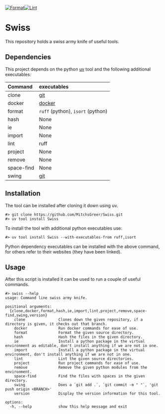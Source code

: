 [![Format](https://github.com/MitchsGreer/Swiss/actions/workflows/format.yaml/badge.svg)](https://github.com/MitchsGreer/Swiss/actions/workflows/format.yaml)[![Lint](https://github.com/MitchsGreer/Swiss/actions/workflows/lint.yaml/badge.svg)](https://github.com/MitchsGreer/Swiss/actions/workflows/lint.yaml)

# Swiss

This repository holds a swiss army knife of useful tools.

## Dependencies

This project depends on the python [uv](https://docs.astral.sh/uv/getting-started/installation/) tool and the following additional executables:

| Command | executables |
|:--|:--|
| clone | [git](https://github.com/git-guides/install-git) |
| docker | [docker](https://docs.docker.com/engine/install/) |
| format | `ruff` (python), `isort` (python) |
| hash | None |
| ie | None |
| import | None |
| lint | ruff |
| project | None |
| remove | None |
| space-find | None |
| swing | [git](https://github.com/git-guides/install-git) |

## Installation

The tool can be installed after cloning it down using uv.

```
#> git clone https://github.com/MitchsGreer/Swiss.git
#> uv tool install Swiss
```

To install the tool with additional python executables use:
```
#> uv tool install Swiss --with-executables-from ruff,isort
```

Python dependency executables can be installed with the above command, for others refer to their websites (they have been linked).

## Usage

After this script is installed it can be used to run a couple of useful commands.

```
#> swiss --help
usage: Command line swiss army knife.

positional arguments:
  {clone,docker,format,hash,ie,import,lint,project,remove,space-find,swing,version}
    clone               Clones down the given repository, if a directory is given, it checks out that branch.
    docker              Run docker commands for ease of use.
    format              Format the given source directory.
    hash                Hash the files in the given directory.
    ie                  Install a python package in the virtual environment as editable, don't install anything if we are not in one.
    import              Install a python package in the virtual environment, don't install anything if we are not in one.
    lint                Lint the given source directories.
    project             Run project commands for ease of use.
    remove              Remove the given python modules from the environment.
    space-find          Find the files with spaces in the given directory.
    swing               Does a `git add .`, `git commit -m " "`, 'git push origin <BRANCH>'
    version             Display the version information for this tool.

options:
  -h, --help            show this help message and exit
```
